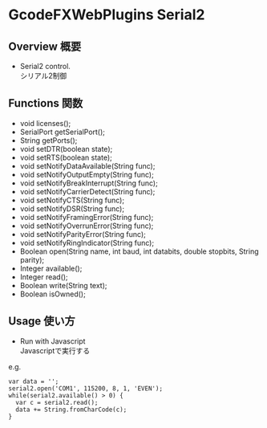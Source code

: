 # GcodeFXWebPlugins Serial2
## Overview 概要
 * Serial2 control.  
 シリアル2制御
## Functions 関数
 * void licenses();
 * SerialPort getSerialPort();
 * String getPorts();
 * void setDTR(boolean state);
 * void setRTS(boolean state);
 * void setNotifyDataAvailable(String func);
 * void setNotifyOutputEmpty(String func);
 * void setNotifyBreakInterrupt(String func);
 * void setNotifyCarrierDetect(String func);
 * void setNotifyCTS(String func);
 * void setNotifyDSR(String func);
 * void setNotifyFramingError(String func);
 * void setNotifyOverrunError(String func);
 * void setNotifyParityError(String func);
 * void setNotifyRingIndicator(String func);
 * Boolean open(String name, int baud, int databits, double stopbits, String parity);
 * Integer available();
 * Integer read();
 * Boolean write(String text);
 * Boolean isOwned();
## Usage 使い方
 * Run with Javascript  
 Javascriptで実行する  
 
e.g.  
```
var data = '';
serial2.open('COM1', 115200, 8, 1, 'EVEN');
while(serial2.available() > 0) {
  var c = serial2.read();
  data += String.fromCharCode(c);
}
```
